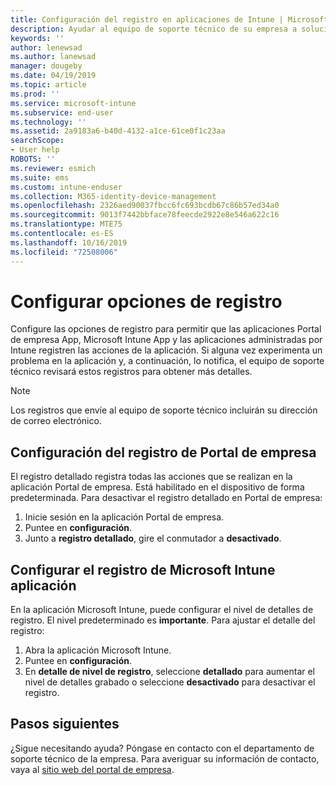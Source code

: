```yaml
---
title: Configuración del registro en aplicaciones de Intune | Microsoft Docs
description: Ayudar al equipo de soporte técnico de su empresa a solucionar los problemas del dispositivo mediante el registro detallado
keywords: ''
author: lenewsad
ms.author: lanewsad
manager: dougeby
ms.date: 04/19/2019
ms.topic: article
ms.prod: ''
ms.service: microsoft-intune
ms.subservice: end-user
ms.technology: ''
ms.assetid: 2a9183a6-b40d-4132-a1ce-61ce0f1c23aa
searchScope:
- User help
ROBOTS: ''
ms.reviewer: esmich
ms.suite: ems
ms.custom: intune-enduser
ms.collection: M365-identity-device-management
ms.openlocfilehash: 2326aed90037fbcc6fc693bcdb67c86b57ed34a0
ms.sourcegitcommit: 9013f7442bbface78feecde2922e8e546a622c16
ms.translationtype: MTE75
ms.contentlocale: es-ES
ms.lasthandoff: 10/16/2019
ms.locfileid: "72508006"
---
```

# <a name="configure-logging-settings"></a>Configurar opciones de registro

Configure las opciones de registro para permitir que las aplicaciones Portal de empresa App, Microsoft Intune App y las aplicaciones administradas por Intune registren las acciones de la aplicación. Si alguna vez experimenta un problema en la aplicación y, a continuación, lo notifica, el equipo de soporte técnico revisará estos registros para obtener más detalles. 

> [!NOTE]
> Los registros que envíe al equipo de soporte técnico incluirán su dirección de correo electrónico.  

## <a name="configure-company-portal-logging"></a>Configuración del registro de Portal de empresa
El registro detallado registra todas las acciones que se realizan en la aplicación Portal de empresa. Está habilitado en el dispositivo de forma predeterminada. Para desactivar el registro detallado en Portal de empresa:  

1. Inicie sesión en la aplicación Portal de empresa.
2. Puntee en **configuración**.
3. Junto a **registro detallado**, gire el conmutador a **desactivado**.

## <a name="configure-microsoft-intune-app-logging"></a>Configurar el registro de Microsoft Intune aplicación
En la aplicación Microsoft Intune, puede configurar el nivel de detalles de registro. El nivel predeterminado es **importante**. Para ajustar el detalle del registro:  

1. Abra la aplicación Microsoft Intune.  
2. Puntee en **configuración**.  
3. En **detalle de nivel de registro**, seleccione **detallado** para aumentar el nivel de detalles grabado o seleccione **desactivado** para desactivar el registro.  

## <a name="next-steps"></a>Pasos siguientes  

¿Sigue necesitando ayuda? Póngase en contacto con el departamento de soporte técnico de la empresa. Para averiguar su información de contacto, vaya al [sitio web del portal de empresa](https://go.microsoft.com/fwlink/?linkid=2010980).  
